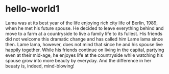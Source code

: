 # hello-world1
Lama was at its best year of the life enjoying rich city life of Berlin, 1989, when he met his future spouse. He decided to leave everything behind and move to a farm at a countryside to live a family life to its fullest. His friends did not welcome this dramatic change and has called him Lame lama since then. Lame lama, however, does not mind that since he and his spouse live happily together. While his friends continue on living in the capital, partying even at their mid-age, he enjoyes life at the countryside while watching his spouse grow into more beauty by everyday. And the difference in her beuaty is, indeed, mind-blowing!
